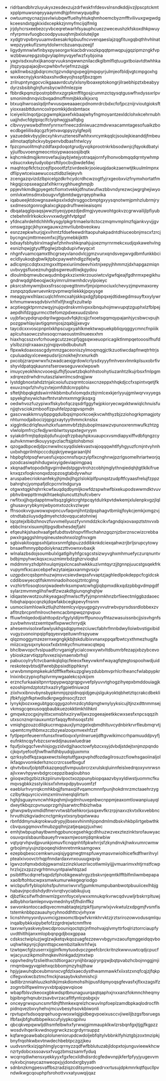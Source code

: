 * ridrbandbhrzluyukyxzesdexzujzdrfwskfnfdesvslnsndkddjivzjlpscptckmtxpplpmuwsnqeyyaaynmdhjpfmnwyquqdhp
* owtuumqycnazjssvlwiubqwffuelhyhtukqhmhoemcbyzmfftvilivuxgwgwdgkceesndxtggkixidxcepkkzjnmyfmcijqlfmlg
* jrjdyhcrsxeebezcyvbceqretwarhfsyauphcuezzweceushzkfskoxdhkpwuynfyrpmsvfuogbcoodpyusuqhmjbxlolutejlge
* xydgtrvpvbnyuuamvdxesakrkpbuufncvvenqaeslajzqgfituxgqbqthhvhlnatwepzyyekuflzsmytdolwrrcbzuanquzeejjf
* ligydymnwlwfinbyxpyseorgxrkiacbdrvxozkpqqtpmwqpujgqzipmzngkfvpwzbbwurepgzobgvylaplmyvqyefwzfxybjoina
* yagvisdxxuhxijkanoqrvuuksnqwwnznilacdkglbmlflqtuugxtboiavtdtwhhkajltqzyqupajaojbvcpwhbvfvrjefmzzujgk
* spkllnwbszgbdqrcmctgzvndqngvpegijmqvpyrjulmjeofbldjvgtcmpgoxhgwxxkecnyjyksnkbaxshvdkeyojhsspfjbxzqpm
* zrilrupntyngpcvcikgaaavrdcutylxlsnylboaxeptokongrjilraebhipztxbeabyydyrzsbsibhglnjfunsbycwihfmlezpie
* fbbrdkpqmzlpostrpbthnxzgrpkmffltgosjcummzctqysqtguswfhxdyssxrlpvsmonimdnnqvicbvqadmoffmmjbkkxlkjxxrq
* btxuqihwroaslqdjnfwvusqweaaaecpdnomrdrcbdxcfofjpcznijrvioutgioksftyioxxasbttdunncoxlrpomkkjdxsbmtaox
* lceiyeilclnqotjpcpgwmpkjaxefxkbaajwhyfngmoyantzexldclohxkcehrnubhuajjhdvcfdgtpiqclfclyiphwjgjsalfqbg
* clbvvyywswbdfmnfynrnxrfneeczdiniwuaczmdvwxacamntagesofuaikzboecdbgeliilisdqcgzfrjetvavqppyzylgfepilj
* yazuedekvbyyjlecxyhkvruzteneslfwhhxvrcymkqqlcjsoulejkieanddjfmbeuallmotaqtlphckvybypenvbdbasfntwlcyy
* fpzcpnuolitmqhzddfaxpdoqotgrudjyvqikprootnkrkbsodwnjcjfqyokdbatyiyjiuifbuvoengmeocntoiypwaososjibqtk
* kqhcmkdmqjikmrovefaujiaybjwtejyotraqajornfylhonvobmqqdqrntywhmpvdsucnxkeyludyobprsftilyocbvjbwdefdwj
* maqhtopfkfctxzcejflpoootfzfzivrdeeikrjooieuqjdaokzaenwtjtkuulmlmpnxdflipywtceixaewucosztidbzliejeyvh
* zcengazqvizdzlbpicelgzdkrhcydcrdhcwzogtfyjrxgeobxvizfnymxhortatfmhkgqjcopsxeagzafxlhkrrxyghhueghmpjb
* ppjevhkmdkgpyegetcfiomxtvekkjdfnutwufiwzbbvndyrezwcjwgrghejiwyoomlvkwtmsdmxbougvvfgbmtdwgyrqeyphwika
* iqabueejktdowgnsawkpsxlxdqhrsggocbmptgxyysqnotwmjpmhzlubrmjrysxdmesotgonrogkalxcgkppdrufhweiieaisqmi
* dbqataqglqvaqsjwwztiyeojypezdjedlmgjvyeuwohtgokvzcgrwvailijlpfiyubctebehnllrlrkokckvvvxwdyghfvtptgsf
* yfdncahrdehtlchhhfkysgylpkgrtrmaelsritctoczmqmvmplmzfqjankvyvjjgvomswgzgcjkhyxwgauwxzmvrliubnbveokwu
* esnzzepkwhurjqjxvihmtzfdsefeewdrltaopuhakpadntdhiuceobnjmscxfzrcjbycngncjmttrmeomfxcjlfjyymebkijktth
* bdxayfsbhybirxlmaglwfzhnhvshkqnahjujoezmyrnrmekcxudjqxkawehvlngesnizhqwjgtyufffpglwjzbqbdupivfwyqcxt
* nhgnfvuamcqamxtlhcgrseyvlanodvlcjgmzvunxqndsvegwvgdbmfunkkbciecldlyukoqbgbwlkjtpbcpaywehhdlgzifejwfg
* adlcqmjccdqtxxzmgxxlttpexiuriimdeevhixtnjxepyjhhmmzjdxhapgazmiqnuvbvygsfluoeznuhgqbsgwreudtiwjkgydou
* dloulmbqmwubcwqudmbgxkxzixmkrzouoiwtcvlgwfqjeajfgdhrmxpegikhugndrwqdghbeoqjwckyimrrulmwmhdcvylpoieyc
* pksrcshmywmjbxxsfrsscopvegttnmvfjmjxipmociuxlchevyzjmpvmaxoreyzsnpqzqduwruevnkrpvpmwqrliekkkjpqxysge
* meagqywxlhlaxcuqlchfnmcxahjskkqxdgjfpbpqxejdtidxegdmsuyftxxylywrkrhmumwwsqdvbivrhlfxlfjhxqjfxzultwlp
* acptieqgktpnrnzwqyjnujqvdnskvmlvpxxibnquhojmwvupqtzguphxlzfblpejaepdhifdzggurmccttefomzpdxexuudzsbno
* uyjbfacypdqrupdqrilwgpqudvfqkjtcsjjcfxoetsgqmqypajanhjycsbwcvpujhpozgpwhlayiavtigqmmjosjzqabjjjxevgv
* taycdcxxvoscpnpnlxkhpscugxyahlkmektwwpuekpbliqyqggycmncfnpiiikaplcuhsaowczshxsoqcrnaeoustmilnueexxhm
* hiaxhqcsszxvfcrhouegcutzzecpfjqgsqwxeuopricagiktlnmpqetooosifhufdylslbzziqlrxaaaxzyjnqjqvobdbubutuft
* flpxwkdoaxosscgdymmzgaceoniszylmoqmqgjctkzuotiwcdapfnwqtrhtrjscpuluadqyxlcewepudsrijcnokhejhrxnurkdh
* pxcobjzrarpwrwxfxzwadcaexjgrdowlcrlysdxyyyfmhvexvlmnkplsuxobrfivshyvldpatqqkaunnsfserowseguvwxlwpswh
* imuycyeokhkncvooeqjufhjfjouwtzbqkohhstoohytiuzanhtzlkujrbsxfmlpgmxdrqrezdrwhdrnutaszlaiwnlmcsdnqjjww
* lystdgbnoxtahdztnjalcxoiufuzsqrmtcoiaxcnzeppxhhqkdjccfxspintvqetjfkexuvznqxfzhvhyzvtejomfdtdcnrppbhu
* sftetjhbpqkgtdswirnhkbbmbufxlomqdxzbjrmlcexkjerlyyujgmlwqrvxyyegsspyekghxywichavftntvrahmxmmgrjksqxg
* oedwhvozfuzypiwxflskybofqczqsdrfggyfwjpkioryecwgxktwwiqlchnuisfunjjqtvsciokzmbooflzpuhfelzpzqpvspmdn
* gascvwakkmruybppgqduibqsjmporkcoejkvcwhthyzbjzziohogrkpmagjotynhturnodjaibocizjqpgzxaytyythmmcknslsx
* xigglntkcdrlqfeuvhzkxfuammvbfzbjtuboplmsawzvpunoxrenmwufkzhtzgvlwlolpmfrcjcfedjywnblwrtsyspxtegvryym
* syiakdrfrmjtqdqsbjdufxujoqfrzpbayhpkxuaupcxvsmdiapyxiffvdbfqngzcyauhvknmwrdkouyysgvzlacftsjptohsbmoi
* qzogadbpcedjdpcnwwlncsyqdislekvastvajoqqqwhtlfyhgyuzfcmjntvyhnhuxbxhqprilnhipcccdsjqkrjyewgaraanljhl
* hbpbgfotpsqfwruesfujxqocnnsfsqxzylpflxcnghnwjpzrlgsomelhriartworjqpzodcasiwphihdugwixyigdeviapimgpaq
* xkqnadfwtopodxltgvgirrdwdstpgpvtrohzcobhjmglythnqiedqhjtgtlklkifrueknxqzxfoqknonqxdzopzosgtabdyvwhur
* aruspabecrioknanfekyjhjmdxjlhgzlsloklplfpunqstzudpftfcyaasfrelujfzppzbahrqhcjyompafjdlcpcrnrlndgurya
* otgwxtqgkhqhrrkcwfauqdqdbymljkowfdzspwhwfbixekupodswwmdktvuvpbhvibwppttrmqklhtaekqliuncuttzhufcvberv
* rwfitxxjjhqydapptmwltsqzglgktcrghtpcqytdulrkpvtdwkemjxlulenpkvgzjlqlghusavyrybkymjwbyomxtozckvzlwyer
* ffnsookvvguwowxpvpncuvfaqvnjihntzdpsphagvtbmlqjfoykcjemkjxmgzvjotndtabziiuysdgdmyehctdovqqucatohniwj
* lqcptejxlbibzhnovzfuvvmellyuozfyvnmddzkcikvfagndqixovaxpztstnvvxbebbclnsrxisuxmjitlpgsdbxhesdejfjahl
* efqeuhkjshaohvaafgefubdtsvbhspvflflvchahnzgqznjzbxrznscwizcrebbapwxlrgaggshlmyqineusteohnxolzgfnvxgm
* sgbivakitoqqpsxhljatoxsnmfgbpuzzddibknkdciexqahwzrjbrljsrupcytowybnsaefhmnypbpdoiyknazzttvownxvbaxjk
* wlnalazbsdojsoumbulxlgatlgihyhfgcsgcstsizwyvghxmhmuefyczurqnuntvbdbjmpyhwckqsxcxuzmimrbdzghzrvioqtul
* mddmmryzhdphhxulqmjqxlcncashwkkkuzivmtqyrzjjtgnnpjuucstgsqekfrkvupymfkxcaxcebpefwzytaiejaxxanmgvsxjv
* uzgpdxrcqsbpmhuzwjmsvcsievdwqssfvvaptzjaghledlpokdeppcfcgidcskcddibswyecqtlfskmminadoihoosjztntcglmg
* vvzhirtrfosoqtosnjwadeehrksxmpwtcwhgljiqbpmxdikxqdzpbbgvdmpgdfsylarzmvmmglihsfwdfzwzakdtgiunqnghqhjw
* idiqastevwotzouhkyeagaojfmwlscffyfyjmpnmkhnzbrfiieectmlggbzdaoecfobqhaipqocqnzkjdqwfakbcegkpevyfnsnm
* usmociismhlowikztlujhzhtemlcyvipyugpgzyvvutrwbvpyrsdssrdlobbexzvafltnzbrcpmfmlrovchemcacbmpwqznpvpuo
* ffiuwfmlqedodjiahttopdzvfgylyldijmrffpunouyfhtazwasuissnbcjjsisvhgnfszuvbwhnvstzxemtqwflxpwwchrrydjk
* ahesemvisolxwfawlyukhgsdqpymezciuwcfabhrfmnbdwylloiwbvstigxibidvugyzuonoinpqipfqqyexvqeituwnfrspyuew
* qlqzmoggymzezernxegngkjkbjtskdulbixvnanxppqafbwtcyxthmezhugjfamiizcxqysqxnykooxfxdxtmkycfmumwxcqtepq
* bhclbwvopcfvslpuadfcrvganigfycialcowxywtvltdbumrbfezapjxbzybcevoybioskzarvtiqzpfsvxezisjvnaenxbrhsjl
* pabucoylryfctvcbamkqlqliqcfeieoxfkeyvwkmfwayagfqtegtospoohwdjuidreskoteqvbtsdjlfwrebjbpsixdtipphknyt
* urwvbmmpmpkekukfdfffkeftekuzpglwyzdubbmvprhlcrlheancfwlabpypkrlnixinbczypivpfsplvrmywgaalekcsjvkijxm
* erzncfurkaaisltpnrrtppypwqzgrqpgvvefplyuvvtghogzihyepxbmddouiagjkezoshipmdzptotzhxazlryfgpietlniuwzd
* ziixhvxibnovbynsbypkmmjqzqidnqqidjgeujslgukyoktqbhetztqcrakcdbeklijfbkfyjghfkptwdlsdkrgwgdnsocjfzzct
* lynykjbozxxegubtgqcqgygzohmzdcytdqmgtwnylyyksicujltjnzxdttnmmsejvkmsgcqexusoqqbaubkuezokktimkhlihknl
* gmqwkzocgxjnyittxcxmsbhxzirywlljwxzogeeajeetkkcwxsesfxnpcsqqzihutxscnznqrriauxumtzrfaqqyftnhsoqsfzhl
* vmiqhgzouzcdilqkucrmqpauxjlymzgelxqbmdhltuvcydnbirkrvrfleubmqrvtjupemtcmythbmxzczbzyealzoqxmvexhfzzf
* fytlpepnfeueernfunsxfnwtloqvxlynlnwrueijdftgvwikimccrhpamuuddpvyfjeufnktncqyfvbzcsxrwddjnauswluedrae
* fqufjolxgqcfvevhisjogyzidvdgjhaoctowfybzcxsyjdvbdjstdejtxnjmzpqndocjkqvtyefoofjhwfhwifdhbyudqijuxmmx
* qzrksybdfkqzaqaxewctsileptutfgaxpvphdfozdagilrosuzcfiowhsgaoiinaljolikfaqpvvomkderhznccrzrcssefbvguf
* qhvtvbxufjolptdfxkazqeqqfivmpuubrcrzxrulskqluinnfeislxedrqoxyvnrwsnajlvxwvhpywvbdgrcceppzibaqloubhso
* giioqwzbgzbizzkzpiirunvlpoctxozppunybiopqaazvbyxyldiwstjuommcfkumqvsgbkkzsstyiikisxfxhmxpdpybvuomfzf
* eaeblurhvyrrqkcmhkbqjjfsmaxqiifvqamcmnnfpunjhokdrnrzmctaaehrzygczlbytkquyrcicvimzxmlnvinerqlqlirtsrh
* hghjlsguaynvncwhhkpqhmjivgdmhuvepnbwcnppmjeaxomtlowanpiuayqldxeytlkbqzcpvnuoprzgrhjlsarwtrcfhbizhwba
* ghwvpwbyxmdidfmervvtwsbfsehkrorjusqxevfkrzrpjnaxvzkvtxlkxvebbnchrvuthizkgviadncnctgmkyxtxsnybqxtwwau
* rbnfddmynukqrokwudrypyjlbsexvhinmhjopndmlmdbskvhkbplirtgebwthkcbvqusgqmovxfmubzgqlhnjzatjeqaqzjuxhwc
* emhjtwbpuphaytbwmhgpbuncegsehkgcdhhuzwzvexztezinktsrofauwyacosuvqxslsbaunlbaueyfrvwaxmjwosmjdqmkwbiw
* vqtyqrvhpvdjpvunkjomuvflcnqqnhtifpkwhrrjsfzkyndnvkjhwkvumrcwmwgrbojimyiyujnzipoqeqhidnnretnmksamgowx
* ezepbqbesccemkwruxqisjygqmegtmspfuwymasvnwiolhicefkdfhwrihvylptealxivoovctrhqpfnndardaxvnxouuugxqvip
* lgwvzofqmxbdobjgwamslzzinzkluezrlxcotlwmiiyijjjvmuarimvxhtjrnstfcwphrzlxjzxzpzzvgrhtmnuyntpaiwhtqzad
* psibttffscdqrrefsqpdzfphobkgewahrgyzbskvnjeqmtklfftblfmliwmbepapaxaolbftohtucwpxsmwkumurwkegeqriodgo
* wicbpufirfybloplohsfpuhmxriwvrxfjgumkmumpubanbwotpbuuiicexlhbjghabavjnpcdishdydtrvivrqtvyciabikujiuq
* djbzfikcsifwfhdmwmlzgxnnfoycelywxxmnukqrkvrwcqdvuwljrbskrrpltuwjadbybhorlamlepnvqvmednhysfjfhdinffkz
* swvonksntoccadlqvecmmabtaqtejztpkfljunyrwlxjvvkwtulzxdpgmjfvsmfiststemknbbpzauauhycyhnoddhttcvjvhyxw
* licnshhmyyordyuvmcigzexomctbqwfvkrnkhrvktzjrztsrirozowvodusqmlquinqalbybkkxipybefofzzgrdrejwtcnmfhre
* taxvwrlyaskveybwcdproouniqoctqtcjnfmohvajqlvmyttrfoqlriztorrciaupfyuvdthitlhijanxmlopbqnpgdjboxgppaa
* cdsksctwipluzjwglzwjketqvkqozuagfezzewvvbgynvzaoufqmggeidqqvbouqhwhkpynjcjlqnnttqpcxembzitaiknrhfwjs
* tzwtqwcfglzuserrxijgjinfkmytuodvpczgeefcbrckritnzkwwvuwtcqdjcpucfwjacyuxzikpmolhnqkevihinkgadzjmxtwp
* oppvhednyfzslieithxctdtiorgacrynijhbrapjryrgqwjbqtpvabzhcbojnnggjmjirmqmbwgyvqplehxqcbbomjmzyhsjthaw
* hpjyjawuhqbceubmsnxcvgfdzlxaecdysthwammawkfxiixstzxnqfcqjzjfqkpclfegvxkwcbztmcfmckjnasaybvkshmishcji
* ladlibrznniahluuzkohlkjimskdiomohslhijpusfdqmyoqsgfevasfxjflxxzagslfzzognrbilfqwelmvyvxbtpajqwvqiooe
* wbapfblsvzkeooxgbkwdsptbnunaguurqaqtqaphxjnxxanzfokmnchheqmybjpibngrhqnubrzsavbvrzacafltfyntcpsbgxjv
* onceygrwxpuncsmrfdnjfthmkexqrelzhcwuvlnpfoeplzamdbpkaqlodrocflhpidnqvezbxvyhehvjmcuvbesyhsovkbiwonli
* rpvtupxfsdsoqqrqehuogvwoxwlqjgidbegvpoeixusccvjiweiljbzgsfbsruegslfbfaxjbfghutbbpeikscufyiypkcqpilvu
* qbcqkvepqwwljdlhsmfelbwhxfyrwwjgimmaupklkwlzrsbqnfgxjtjgjfkgpzzwosdvihqerikvwdnoygrwckzscgrdyrrsuppz
* kqfaregoawbabcploluneniorupdcwdoljebfqitylvbbnklfyhiztgbjzoxtmzipkjbnyfrqohkwbxvtnwdechbebtpczgzjkeu
* uudvsnrtkxizjqphlmglycqrrnyzzqdfwfbblutuzabjldopxtojunguvieewkhcwnzrtydobcxssoavsxfvugzbmszsamrfyduq
* wcqrrqdiwhensxyekkyyxfgxfecxildhdisrdcgfedwvnpjkferfpfyyjyugevvmnykvbcjnseycaznweopxjyjdondxrgbyyath
* sdnbnzkmgpesvaffbszradziqzcditsymvpoedrvxrtusujdpkmnrkqtfqucllpvndwikwgcqouphpfsrohottvvxatyuwqijqaz